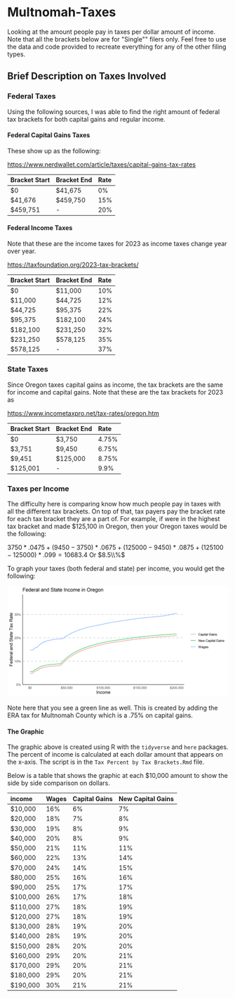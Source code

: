 # Multnomah-Taxes

Looking at the amount people pay in taxes per dollar amount of income. Note that all the brackets below are for "Single"" filers only. Feel free to use the data and code provided to recreate everything for any of the other filing types.


## Brief Description on Taxes Involved

### Federal Taxes

Using the following sources, I was able to find the right amount of federal tax brackets for both capital gains and regular income.


#### Federal Capital Gains Taxes
These show up as the following:

https://www.nerdwallet.com/article/taxes/capital-gains-tax-rates

|Bracket Start |Bracket End |Rate |
|:-------------|:-----------|:----|
|\$0           |\$41,675    |0%   |
|\$41,676      |\$459,750   |15%  |
|\$459,751     |-           |20%  |


#### Federal Income Taxes

Note that these are the income taxes for 2023 as income taxes change year over year.

https://taxfoundation.org/2023-tax-brackets/

|Bracket Start |Bracket End |Rate |
|:-------------|:-----------|:----|
|\$0           |\$11,000    |10%  |
|\$11,000      |\$44,725    |12%  |
|\$44,725      |\$95,375    |22%  |
|\$95,375      |\$182,100   |24%  |
|\$182,100     |\$231,250   |32%  |
|\$231,250     |\$578,125   |35%  |
|\$578,125     |-           |37%  |

### State Taxes

Since Oregon taxes capital gains as income, the tax brackets are the same for income and capital gains. Note that these are the tax brackets for 2023 as 

https://www.incometaxpro.net/tax-rates/oregon.htm

|Bracket Start |Bracket End |Rate  |
|:-------------|:-----------|:-----|
|\$0           |\$3,750     |4.75% |
|\$3,751       |\$9,450     |6.75% |
|\$9,451       |\$125,000   |8.75% |
|\$125,001     |-           |9.9%  |


### Taxes per Income

The difficulty here is comparing know how much people pay in taxes with all the different tax brackets. On top of that, tax payers pay the bracket rate for each tax bracket they are a part of. For example, if were in the highest tax bracket and made \$125,100 in Oregon, then your Oregon taxes would be the following:

$3750 * .0475 + (9450-3750) * .0675 + (125000-9450) * .0875 + (125100-125000) * .099 = 10683.4$ Or $8.5\\%$

To graph your taxes (both federal and state) per income, you would get the following:

![](https://github.com/abdalah/Multnomah-Taxes/blob/main/Output/Multnomah%20County%20Taxes.png?raw=true)

Note here that you see a green line as well. This is created by adding the ERA tax for Multnomah County which is a .75% on capital gains.

#### The Graphic

The graphic above is created using R with the `tidyverse` and `here` packages. The percent of income is calculated at each dollar amount that appears on the x-axis. The script is in the `Tax Percent by Tax Brackets.Rmd` file.

Below is a table that shows the graphic at each $10,000 amount to show the side by side comparison on dollars.

|income    |Wages |Capital Gains |New Capital Gains |
|:---------|:-----|:-------------|:-----------------|
|\$10,000  |16\%  |6\%           |7\%               |
|\$20,000  |18\%  |7\%           |8\%               |
|\$30,000  |19\%  |8\%           |9\%               |
|\$40,000  |20\%  |8\%           |9\%               |
|\$50,000  |21\%  |11\%          |11\%              |
|\$60,000  |22\%  |13\%          |14\%              |
|\$70,000  |24\%  |14\%          |15\%              |
|\$80,000  |25\%  |16\%          |16\%              |
|\$90,000  |25\%  |17\%          |17\%              |
|\$100,000 |26\%  |17\%          |18\%              |
|\$110,000 |27\%  |18\%          |19\%              |
|\$120,000 |27\%  |18\%          |19\%              |
|\$130,000 |28\%  |19\%          |20\%              |
|\$140,000 |28\%  |19\%          |20\%              |
|\$150,000 |28\%  |20\%          |20\%              |
|\$160,000 |29\%  |20\%          |21\%              |
|\$170,000 |29\%  |20\%          |21\%              |
|\$180,000 |29\%  |20\%          |21\%              |
|\$190,000 |30\%  |21\%          |21\%              |

